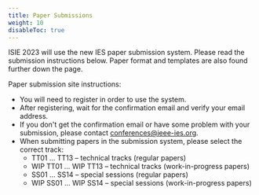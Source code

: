 ```yaml
---
title: Paper Submissions
weight: 10
disableToc: true
---
```


ISIE 2023 will use the new IES paper submission system. Please read the submission instructions below. Paper format and templates are also found further down the page.

Paper submission site instructions:
* You will need to register in order to use the system.
* After registering, wait for the confirmation email and verify your email address.
* If you don't get the confirmation email or have some problem with your submission, please contact conferences@ieee-ies.org.
* When submitting papers in the submission system, please select the correct track:
    * TT01 ... TT13 – technical tracks (regular papers)
    * WIP TT01 … WIP TT13 – technical tracks (work-in-progress papers)
    * SS01 … SS14 – special sessions (regular papers)
    * WIP SS01 … WIP SS14 – special sessions (work-in-progress papers)

